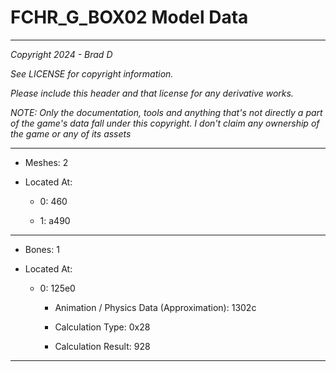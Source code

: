 # FCHR_G_BOX02 Model Data

---

*Copyright 2024 - Brad D*

*See LICENSE for copyright information.*

*Please include this header and that license for any derivative works.*

*NOTE: Only the documentation, tools and anything that's not directly a part of the game's data fall under this copyright. I don't claim any ownership of the game or any of its assets*

---

* Meshes: 2

* Located At:

  * 0: 460

  * 1: a490

---

* Bones: 1

* Located At:

  * 0: 125e0

    * Animation / Physics Data (Approximation): 1302c

    * Calculation Type: 0x28

    * Calculation Result: 928

---

